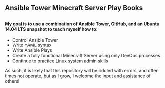 ## Ansible Tower Minecraft Server Play Books
##
#### My goal is to use a combination of Ansible Tower, GitHub, and an Ubuntu 14.04 LTS snapshot to teach myself how to:
  - Control Ansible Tower
  - Write YAML syntax
  - Write Ansible Plays
  - Create a fully functional Minecraft Server using only DevOps processes
  - Continue to practice Linux system admin skills

As such, it is likely that this repository will be riddled with errors, and often times not operate, but as I grow, I welcome the input and assistance of others!
